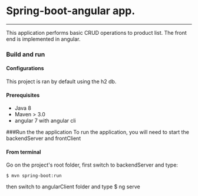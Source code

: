 Spring-boot-angular app.
=========================

----

This application performs basic CRUD operations to product list. The front end is implemented in angular.

### Build and run

#### Configurations
This project is ran by default using the h2 db. 

#### Prerequisites

- Java 8
- Maven > 3.0
- angular 7 with angular cli

###Run the the application
To run the application, you will need to start the backendServer and frontClient

#### From terminal

Go on the project's root folder, 
first switch to backendServer and type:

    $ mvn spring-boot:run

then switch to angularClient folder and type
    $ ng serve
	




